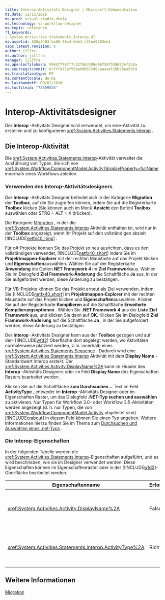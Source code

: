```yaml
---
title: Interop-Aktivitäts Designer | Microsoft-Dokumentation
ms.date: 11/15/2016
ms.prod: visual-studio-dev14
ms.technology: vs-workflow-designer
ms.topic: reference
f1_keywords:
- System.Activities.Statements.Interop.UI
ms.assetid: 800a3403-ba86-41c4-8de1-c4fee9703eb1
caps.latest.revision: 6
author: jillre
ms.author: jillfra
manager: jillfra
ms.openlocfilehash: 994d7776ff7c32f8dd309e667597550637ef2b5a
ms.sourcegitcommit: 6cfffa72af599a9d667249caaaa411bb28ea69fd
ms.translationtype: MT
ms.contentlocale: de-DE
ms.lasthandoff: 09/02/2020
ms.locfileid: "72659035"
---
```

# <a name="interop-activity-designer"></a>Interop-Aktivitätsdesigner
Der **Interop** -Aktivitäts Designer wird verwendet, um eine-Aktivität zu erstellen und zu konfigurieren <xref:System.Activities.Statements.Interop> .

## <a name="the-interop-activity"></a>Die Interop-Aktivität
 Die <xref:System.Activities.Statements.Interop>-Aktivität verwaltet die Ausführung von Typen, die sich von <xref:System.Workflow.ComponentModel.Activity?displayProperty=fullName> innerhalb eines Workflows ableiten.

### <a name="using-the-interop-activity-designer"></a>Verwenden des Interop-Aktivitätsdesigners
 Der **Interop** -Aktivitäts Designer befindet sich in der Kategorie **Migration** der **Toolbox**, auf die Sie zugreifen können, indem Sie auf die Registerkarte **Toolbox** klicken (Sie können auch im Menü **Ansicht** den Befehl **Toolbox** auswählen oder STRG + ALT + X drücken).

 Die Kategorie [Migration](../workflow-designer/migration-activity-designers.md) , in der die- <xref:System.Activities.Statements.Interop> Aktivität enthalten ist, wird nur in der **Toolbox** angezeigt, wenn Ihr Projekt auf den vollständigen abzielt [!INCLUDE[netfx40_long](../includes/netfx40-long-md.md)] .

 Für c#-Projekte können Sie das Projekt so neu ausrichten, dass es den vollständigen verwendet, [!INCLUDE[netfx40_short](../includes/netfx40-short-md.md)] indem Sie im **Projektmappen-Explorer** mit der rechten Maustaste auf das Projekt klicken und **Eigenschaften**auswählen. Wählen Sie auf der Registerkarte **Anwendung** die Option **NET Framework 4** im **Ziel Framework**aus. Wählen Sie im Dialogfeld **Ziel Framework-Änderung** die Schaltfläche **Ja** aus, in der Sie aufgefordert werden, diese Änderung zu bestätigen.

 Für VB-Projekte können Sie das Projekt erneut als Ziel verwenden, indem Sie [!INCLUDE[netfx40_short](../includes/netfx40-short-md.md)] im **Projektmappen-Explorer** mit der rechten Maustaste auf das Projekt klicken und **Eigenschaften**auswählen. Klicken Sie auf der Registerkarte **Kompilieren** auf die Schaltfläche **Erweiterte Kompilierungsoptionen** . Wählen Sie **.NET Framework 4** aus der **Liste Ziel Framework** aus, und klicken Sie dann auf **OK**. Klicken Sie im Dialogfeld **Ziel Framework-Änderung** auf die Schaltfläche **Ja** , in der Sie aufgefordert werden, diese Änderung zu bestätigen.

 Der **Interop** -Aktivitäts Designer kann aus der **Toolbox** gezogen und auf der- [!INCLUDE[wfd2](../includes/wfd2-md.md)] Oberfläche dort abgelegt werden, wo Aktivitäten normalerweise platziert werden, z. b. innerhalb eines <xref:System.Activities.Statements.Sequence> . Dadurch wird eine <xref:System.Activities.Statements.Interop> Aktivität mit dem **Display Name** -Standardwert Interop erstellt. Der <xref:System.Activities.Activity.DisplayName%2A> kann im Header des **Interop** -Aktivitäts Designers oder im Feld **Display Name** des Eigenschaften Rasters bearbeitet werden.

 Klicken Sie auf die Schaltfläche **zum Durchsuchen...** Text im Feld **ActivityType** , entweder im **Interop**  -Aktivitäts Designer oder im Eigenschaften Raster, um das Dialogfeld **.NET-Typ suchen und auswählen** zu aktivieren. Nur Typen für Workflow 3.0- oder Workflow 3.5-Aktivitäten werden angezeigt (d. h. nur Typen, die von <xref:System.Workflow.ComponentModel.Activity> abgeleitet sind). [!INCLUDE[crabout](../includes/crabout-md.md)] in diesem Feld können Sie einen Typ angeben. Weitere Informationen hierzu finden Sie im Thema zum [Durchsuchen und Auswählen eines .net-Typs](../workflow-designer/browse-and-select-a-dotnet-type-dialog-box.md) .

### <a name="the-interop-properties"></a>Die Interop-Eigenschaften
 In der folgenden Tabelle werden die <xref:System.Activities.Statements.Interop>-Eigenschaften aufgeführt, und es wird beschrieben, wie sie im Designer verwendet werden. Diese Eigenschaften können im Eigenschaftenraster oder in der [!INCLUDE[wfd2](../includes/wfd2-md.md)]-Oberfläche bearbeitet werden.

|Eigenschaftenname|Erforderlich|Verbrauch|
|-------------------|--------------|-----------|
|<xref:System.Activities.Activity.DisplayName%2A>|Falsch|Der Anzeigename der <xref:System.Activities.Statements.Interop>-Aktivität. Der Standardwert lautet Interop. Obwohl der Anzeigename nicht unbedingt erforderlich ist, wird empfohlen, einen Anzeigenamen zu verwenden.|
|<xref:System.Activities.Statements.Interop.ActivityType%2A>|Richtig|Gibt den Typ der in der <xref:System.Activities.Statements.Interop>-Aktivität enthaltenen Aktivität an. Der angegebene Typ muss von <xref:System.Workflow.ComponentModel.Activity> abgeleitet sein.|

## <a name="see-also"></a>Weitere Informationen
 [Migration](../workflow-designer/migration-activity-designers.md)